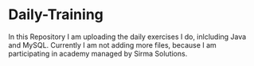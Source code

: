 # Daily-Training
In this Repository I am uploading the daily exercises I do, inlcluding Java and MySQL. Currently I am not adding more files, because I am participating in academy managed by Sirma Solutions.
